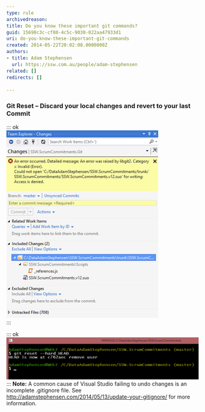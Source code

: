 ```yaml
---
type: rule
archivedreason: 
title: Do you know these important git commands?
guid: 15698c3c-cf80-4c5c-9030-022aa47933d1
uri: do-you-know-these-important-git-commands
created: 2014-05-22T20:02:08.0000000Z
authors:
- title: Adam Stephensen
  url: https://ssw.com.au/people/adam-stephensen
related: []
redirects: []

---
```


### Git Reset – Discard your local changes and revert to your last Commit

<!--endintro-->

::: ok  
![Figure: When trying to undo a change you will sometimes get errors. The answer is to exit Visual Studio and use the command line](git-reset-1.jpg)  
:::

::: ok  
![Figure: use ‘git reset --hard HEAD’ to throw away all your uncommitted changes](git-reset-2.jpg)  
:::
**Note:** A common cause of Visual Studio failing to undo changes is an incomplete .gitignore file. See  http://adamstephensen.com/2014/05/13/update-your-gitignore/ for more information.
